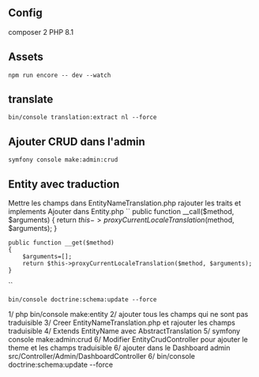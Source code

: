 ## Config
composer 2
PHP 8.1

## Assets
``npm run encore -- dev --watch``


## translate
``bin/console translation:extract nl --force``

## Ajouter CRUD dans l'admin
``symfony console make:admin:crud``

## Entity avec traduction
Mettre les champs dans EntityNameTranslation.php
rajouter les traits et implements
Ajouter dans Entity.php
``    public function __call($method, $arguments)
    {
        return $this->proxyCurrentLocaleTranslation($method, $arguments);
    }    
    
    public function __get($method)
    {
        $arguments=[];
        return $this->proxyCurrentLocaleTranslation($method, $arguments);
    }
``

``bin/console doctrine:schema:update --force``

1/ php bin/console make:entity
2/ ajouter tous les champs qui ne sont pas traduisible
3/ Creer EntityNameTranslation.php et rajouter les champs traduisible
4/ Extends EntityName avec AbstractTranslation
5/ symfony console make:admin:crud
6/ Modifier EntityCrudController pour ajouter le theme et les champs traduisible
6/ ajouter dans le Dashboard admin src/Controller/Admin/DashboardController
6/ bin/console doctrine:schema:update --force

